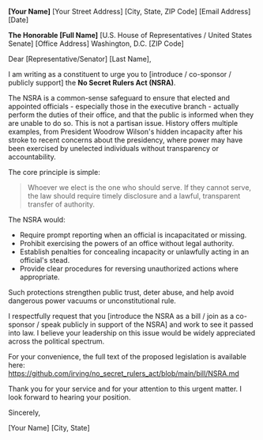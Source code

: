 **[Your Name]**
[Your Street Address]
[City, State, ZIP Code]
[Email Address]
[Date]

**The Honorable [Full Name]**
[U.S. House of Representatives / United States Senate]
[Office Address]
Washington, D.C. [ZIP Code]

Dear [Representative/Senator] [Last Name],

I am writing as a constituent to urge you to [introduce / co-sponsor / publicly support] the **No Secret Rulers Act (NSRA)**.

The NSRA is a common-sense safeguard to ensure that elected and appointed officials - especially those in the executive branch - actually perform the duties of their office, and that the public is informed when they are unable to do so. This is not a partisan issue. History offers multiple examples, from President Woodrow Wilson's hidden incapacity after his stroke to recent concerns about the presidency, where power may have been exercised by unelected individuals without transparency or accountability.

The core principle is simple:

> Whoever we elect is the one who should serve.
> If they cannot serve, the law should require timely disclosure and a lawful, transparent transfer of authority.

The NSRA would:

* Require prompt reporting when an official is incapacitated or missing.
* Prohibit exercising the powers of an office without legal authority.
* Establish penalties for concealing incapacity or unlawfully acting in an official's stead.
* Provide clear procedures for reversing unauthorized actions where appropriate.

Such protections strengthen public trust, deter abuse, and help avoid dangerous power vacuums or unconstitutional rule.

I respectfully request that you [introduce the NSRA as a bill / join as a co-sponsor / speak publicly in support of the NSRA] and work to see it passed into law. I believe your leadership on this issue would be widely appreciated across the political spectrum.

For your convenience, the full text of the proposed legislation is available here: https://github.com/irving/no_secret_rulers_act/blob/main/bill/NSRA.md

Thank you for your service and for your attention to this urgent matter. I look forward to hearing your position.

Sincerely,

[Your Name]
[City, State]

